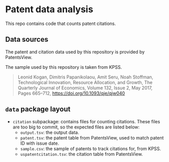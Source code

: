 # Patent data analysis
This repo contains code that counts patent citations.

## Data sources
The patent and citation data used by this repository is provided by PatentsView.

The sample used by this repository is taken from KPSS.
> Leonid Kogan, Dimitris Papanikolaou, Amit Seru, Noah Stoffman, Technological Innovation, Resource Allocation, and Growth, The Quarterly Journal of Economics, Volume 132, Issue 2, May 2017, Pages 665–712, https://doi.org/10.1093/qje/qjw040

## `data` package layout
* `citation` subpackage: contains files for counting citations.
These files are too big to commit, so the expected files are listed below:
  * `output.tsv`: the output data.
  * `patent.tsv`: the patent table from PatentsView,
  used to match patent ID with issue date.
  * `sample.csv`: the sample of patents to track citations for, from KPSS.
  * `uspatentcitation.tsv`: the citation table from PatentsView.

